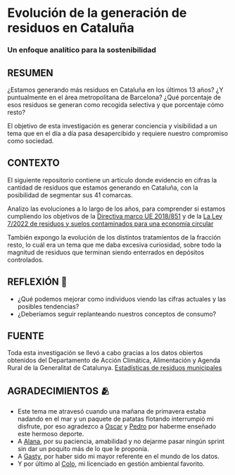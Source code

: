# Evolución de la generación de residuos en Cataluña
### Un enfoque analítico para la sostenibilidad

## RESUMEN
¿Estamos generando más residuos en Cataluña en los últimos 13 años? ¿Y puntualmente en el área metropolitana de Barcelona? ¿Qué porcentaje de esos residuos se generan como recogida selectiva y que porcentaje cómo resto?

El objetivo de esta investigación es generar conciencia y visibilidad a un tema que en el día a día pasa desapercibido y requiere nuestro compromiso como sociedad.

## CONTEXTO
El siguiente repositorio contiene un artículo donde evidencio en cifras la cantidad de residuos que estamos generando en Cataluña, con la posibilidad de segmentar sus 41 comarcas. 

Analizo las evoluciones a lo largo de los años, para comprender si estamos cumpliendo los objetivos de la [Directiva marco UE 2018/851](https://www.boe.es/buscar/doc.php?id=DOUE-L-2018-80998) y de la [La Ley 7/2022 de residuos y suelos contaminados para una economía circular](https://www.boe.es/buscar/act.php?id=BOE-A-2022-5809#a4)

También expongo la evolución de los distintos tratamientos de la fracción resto, lo cuál era un tema que me daba excesiva curiosidad, sobre todo la magnitud de residuos que terminan siendo enterrados en depósitos controlados. 

## REFLEXIÓN 🤔
- ¿Qué podemos mejorar como individuos viendo las cifras actuales y las posibles tendencias? 
- ¿Deberíamos seguir replanteando nuestros conceptos de consumo?

## FUENTE
Toda esta investigación se llevó a cabo gracias a los datos obiertos obtenidos del Departamento de Acción Climática, Alimentación y Agenda Rural de la Generalitat de Catalunya. [Estadísticas de residuos municipales](https://analisi.transparenciacatalunya.cat/Medi-Ambient/Estad-stiques-de-residus-municipals/69zu-w48s/about_data)

## AGRADECIMIENTOS 🫂
- Este tema me atravesó cuando una mañana de primavera estaba nadando en el mar y un paquete de patatas flotando interrumpió mi disfrute, por eso agradezco a [Oscar](https://www.linkedin.com/in/oscar-trabado-rius-2b231419b/) y [Pedro](https://www.linkedin.com/in/pedro-baldantoni-3887a5248/) por haberme enseñado este hermoso deporte.
- A [Alana](https://www.linkedin.com/in/alanal-olivieri-rincon/), por su paciencia, amabilidad y no dejarme pasar ningún sprint sin dar un poquito más de lo que le proponía.
- A [Gasty](https://www.linkedin.com/in/gastonpena/), por haber sido mi mayor referente en el mundo de los datos.
- Y por último al [Colo](https://www.linkedin.com/in/santiago-betervide-9458b3161/), mi licenciado en gestión ambiental favorito.
